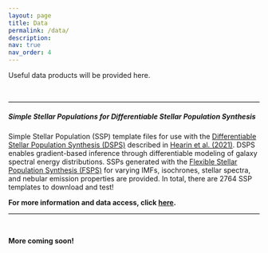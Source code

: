 ```yaml
---
layout: page
title: Data
permalink: /data/
description: 
nav: true
nav_order: 4
---
```


Useful data products will be provided here. 

<br>
<hr style="height:1px; background-color:#000000;">

##### Simple Stellar Populations for Differentiable Stellar Population Synthesis
Simple Stellar Population (SSP) template files for use with the <a href="https://dsps.readthedocs.io/en/latest/index.html">Differentiable Stellar Population Synthesis (DSPS)</a> described in <a href="https://arxiv.org/abs/2112.06830">Hearin et al. (2021)</a>. DSPS enables gradient-based inference through differentiable modeling of galaxy spectral energy distributions. SSPs generated with the <a href="https://github.com/cconroy20/fsps">Flexible Stellar Population Synthesis (FSPS)</a> for varying IMFs, isochrones, stellar spectra, and nebular emission properties are provided. In total, there are 2764 SSP templates to download and test!

<strong>For more information and data access, click <a href="https://halos.as.arizona.edu/suchethacooray/dsps_ssp/">here</a>. </strong>

<hr style="height:1px; background-color:#000000;">
<br>

<strong>More coming soon!</strong>
